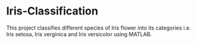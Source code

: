 # Iris-Classification
This project classifies different species of Iris flower into its categories i.e. Iris setosa, Iris verginica and Iris versicolor using MATLAB.
